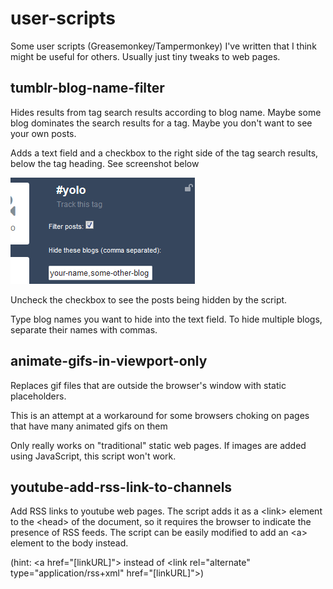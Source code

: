 # user-scripts
Some user scripts (Greasemonkey/Tampermonkey) I've written that I think might be useful for others. Usually just tiny tweaks to web pages.

## tumblr-blog-name-filter
Hides results from tag search results according to blog name.
Maybe some blog dominates the search results for a tag.
Maybe you don't want to see your own posts.

Adds a text field and a checkbox to the right side of the tag search results, below the tag heading.
See screenshot below

![](https://raw.githubusercontent.com/wheany/user-scripts/master/tumblr-blog-name-filter/screenshot.png)

Uncheck the checkbox to see the posts being hidden by the script.

Type blog names you want to hide into the text field. To hide multiple blogs, separate their names with commas.

## animate-gifs-in-viewport-only
Replaces gif files that are outside the browser's window with static placeholders.

This is an attempt at a workaround for some browsers choking on pages that have many animated gifs on them

Only really works on "traditional" static web pages. If images are added using JavaScript, this script won't work.

## youtube-add-rss-link-to-channels
Add RSS links to youtube web pages. The script adds it as a &lt;link&gt; element to the &lt;head&gt; of the document, so it requires 
the browser to indicate the presence of RSS feeds. The script can be easily modified to add an &lt;a&gt; element to the body
instead. 

(hint: &lt;a href="[linkURL]"&gt; instead of &lt;link rel="alternate" type="application/rss+xml" href="[linkURL]"&gt;)
